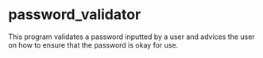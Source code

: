 # password_validator
This program validates a password inputted by a user and advices the user on how to ensure that the password is okay for use.
